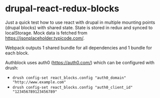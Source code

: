 # drupal-react-redux-blocks

Just a quick test how to use react with drupal in multiple mounting points (drupal blocks) with shared state. State is stored in redux and synced to localStorage. Mock data is fetched from https://jsonplaceholder.typicode.com/.

Webpack outputs 1 shared bundle for all dependencies and 1 bundle for each block.

Authblock uses auth0 (https://auth0.com/) which can be configured with drush:
* `drush config-set react_blocks.config "auth0_domain" "http://www.example.com"`
* `drush config-set react_blocks.config "auth0_client_id" "123456789123456789"`
